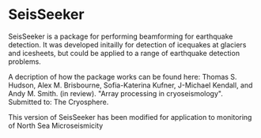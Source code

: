 # SeisSeeker

SeisSeeker is a package for performing beamforming for earthquake detection. It was developed initailly for detection of icequakes at glaciers and icesheets, but could be applied to a range of earthquake detection problems. 

A decription of how the package works can be found here:
Thomas S. Hudson, Alex M. Brisbourne, Sofia-Katerina Kufner, J-Michael Kendall, and Andy M. Smith. (in review). "Array processing in cryoseismology". Submitted to: The Cryosphere.

This version of SeisSeeker has been modified for application to monitoring of North Sea Microseismicity
